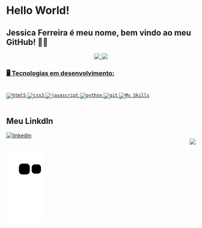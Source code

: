 # Hello World! 
## Jessica Ferreira é meu nome, bem vindo ao meu GitHub! 👋🏻
<div align="center">
    <a href="https://github.com/jessicabferreira">
    <img height="180em" src="https://github-readme-stats.vercel.app/api?username=jessicabferreira&layout=compact&langs_count=true&theme=radical"/>
    <img height="180em" src="https://github-readme-stats.vercel.app/api/top-langs/?username=jessicabferreira&layout=compact&langs_count=7&true&theme=radical"/>
</div>


### 🖥️ Tecnologias em desenvolvimento:
<img style="display: inline_block"><br>
<code><img alt="html5" src="https://cdn.jsdelivr.net/gh/devicons/devicon/icons/html5/html5-original-wordmark.svg" alt="rails" width="50" height="50" style="max-width:100%;"></img></code>
<code><img alt="css3" src="https://cdn.jsdelivr.net/gh/devicons/devicon/icons/css3/css3-original-wordmark.svg" alt="rails" width="50" height="50" style="max-width:100%;"></img></code>
<code><img alt="javascript" src="https://cdn.jsdelivr.net/gh/devicons/devicon/icons/javascript/javascript-original.svg" alt="rails" width="40" height="40" style="max-width:100%;"></img></code>
<code><img alt="python" src="https://cdn.jsdelivr.net/gh/devicons/devicon/icons/python/python-original.svg" alt="rails" width="50" height="50" style="max-width:100%;"></img></code>
<code><img alt="git" src="https://cdn.jsdelivr.net/gh/devicons/devicon/icons/git/git-original.svg" alt="rails" width="50" height="50" style="max-width:100%;"></img></code>
<code>[![My Skills](https://skillicons.dev/icons?i=github)](https://skillicons.dev)</code>
</br>
</br>

## Meu LinkdIn
<div dsplay="inline-block"> 
<a href="https://www.linkedin.com/in/jessica-b-ferreira/">
   <img width="80px" src="https://i.ibb.co/RyZx12b/linkedin.png" alt="linkedin" style="vertical-align:top;">
  </a>
<div align="right">
  <img src="https://user-images.githubusercontent.com/101604106/202816265-c8a2d9ea-3d79-483d-ba64-6a1ad33ee1cf.png" width="200px" />
</div> 
</div>

  ![Snake animation](https://github.com/jessicabferreira/jessicabferreira/blob/output/github-contribution-grid-snake.svg)
